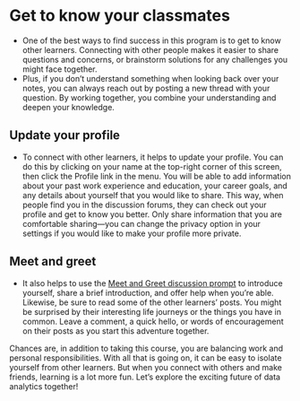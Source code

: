 # Get to know your classmates

- One of the best ways to find success in this program is to get to know other learners. Connecting with other people makes it easier to share questions and concerns, or brainstorm solutions for any challenges you might face together.
- Plus, if you don’t understand something when looking back over your notes, you can always reach out by posting a new thread with your question. By working together, you combine your understanding and deepen your knowledge.

## Update your profile

- To connect with other learners, it helps to update your profile. You can do this by clicking on your name at the top-right corner of this screen, then click the Profile link in the menu. You will be able to add information about your past work experience and education, your career goals, and any details about yourself that you would like to share. This way, when people find you in the discussion forums, they can check out your profile and get to know you better. Only share information that you are comfortable sharing—you can change the privacy option in your settings if you would like to make your profile more private.

## Meet and greet

- It also helps to  use the [Meet and Greet discussion prompt](https://www.coursera.org/learn/foundations-data/discussionPrompt/5a0P9/meet-and-greet) to introduce yourself, share a brief introduction, and offer help when you’re able. Likewise, be sure to read some of the other learners’ posts. You might be surprised by their interesting life journeys or the things you have in common. Leave a comment, a quick hello, or words of encouragement on their posts as you start this adventure together.

Chances are, in addition to taking this course, you are balancing work and personal responsibilities. With all that is going on, it can be easy to isolate yourself from other learners. But when you connect with others and make friends, learning is a lot more fun. Let’s explore the exciting future of data analytics together!

